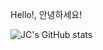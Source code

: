 Hello!, 안녕하세요!

![JC's GitHub stats](https://github-readme-stats.vercel.app/api?username=Seojun-Park&show_icons=true&theme=radical)